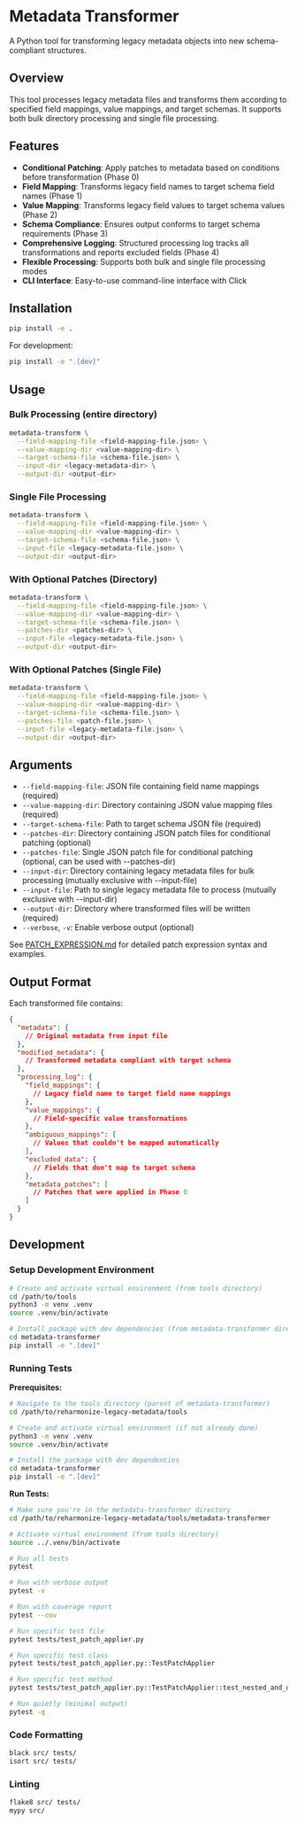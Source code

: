 # Metadata Transformer

A Python tool for transforming legacy metadata objects into new schema-compliant structures.

## Overview

This tool processes legacy metadata files and transforms them according to specified field mappings, value mappings, and target schemas. It supports both bulk directory processing and single file processing.

## Features

- **Conditional Patching**: Apply patches to metadata based on conditions before transformation (Phase 0)
- **Field Mapping**: Transforms legacy field names to target schema field names (Phase 1)
- **Value Mapping**: Transforms legacy field values to target schema values (Phase 2)
- **Schema Compliance**: Ensures output conforms to target schema requirements (Phase 3)
- **Comprehensive Logging**: Structured processing log tracks all transformations and reports excluded fields (Phase 4)
- **Flexible Processing**: Supports both bulk and single file processing modes
- **CLI Interface**: Easy-to-use command-line interface with Click

## Installation

```bash
pip install -e .
```

For development:
```bash
pip install -e ".[dev]"
```

## Usage

### Bulk Processing (entire directory)
```bash
metadata-transform \
  --field-mapping-file <field-mapping-file.json> \
  --value-mapping-dir <value-mapping-dir> \
  --target-schema-file <schema-file.json> \
  --input-dir <legacy-metadata-dir> \
  --output-dir <output-dir>
```

### Single File Processing
```bash
metadata-transform \
  --field-mapping-file <field-mapping-file.json> \
  --value-mapping-dir <value-mapping-dir> \
  --target-schema-file <schema-file.json> \
  --input-file <legacy-metadata-file.json> \
  --output-dir <output-dir>
```

### With Optional Patches (Directory)
```bash
metadata-transform \
  --field-mapping-file <field-mapping-file.json> \
  --value-mapping-dir <value-mapping-dir> \
  --target-schema-file <schema-file.json> \
  --patches-dir <patches-dir> \
  --input-file <legacy-metadata-file.json> \
  --output-dir <output-dir>
```

### With Optional Patches (Single File)
```bash
metadata-transform \
  --field-mapping-file <field-mapping-file.json> \
  --value-mapping-dir <value-mapping-dir> \
  --target-schema-file <schema-file.json> \
  --patches-file <patch-file.json> \
  --input-file <legacy-metadata-file.json> \
  --output-dir <output-dir>
```

## Arguments

- `--field-mapping-file`: JSON file containing field name mappings (required)
- `--value-mapping-dir`: Directory containing JSON value mapping files (required)
- `--target-schema-file`: Path to target schema JSON file (required)
- `--patches-dir`: Directory containing JSON patch files for conditional patching (optional)
- `--patches-file`: Single JSON patch file for conditional patching (optional, can be used with --patches-dir)
- `--input-dir`: Directory containing legacy metadata files for bulk processing (mutually exclusive with --input-file)
- `--input-file`: Path to single legacy metadata file to process (mutually exclusive with --input-dir)
- `--output-dir`: Directory where transformed files will be written (required)
- `--verbose`, `-v`: Enable verbose output (optional)

See [PATCH_EXPRESSION.md](PATCH_EXPRESSION.md) for detailed patch expression syntax and examples.

## Output Format

Each transformed file contains:
```json
{
  "metadata": {
    // Original metadata from input file
  },
  "modified_metadata": {
    // Transformed metadata compliant with target schema
  },
  "processing_log": {
    "field_mappings": {
      // Legacy field name to target field name mappings
    },
    "value_mappings": {
      // Field-specific value transformations
    },
    "ambiguous_mappings": [
      // Values that couldn't be mapped automatically
    ],
    "excluded_data": {
      // Fields that don't map to target schema
    },
    "metadata_patches": [
      // Patches that were applied in Phase 0
    ]
  }
}
```

## Development

### Setup Development Environment

```bash
# Create and activate virtual environment (from tools directory)
cd /path/to/tools
python3 -m venv .venv
source .venv/bin/activate

# Install package with dev dependencies (from metadata-transformer directory)
cd metadata-transformer
pip install -e ".[dev]"
```

### Running Tests

**Prerequisites:**
```bash
# Navigate to the tools directory (parent of metadata-transformer)
cd /path/to/reharmonize-legacy-metadata/tools

# Create and activate virtual environment (if not already done)
python3 -m venv .venv
source .venv/bin/activate

# Install the package with dev dependencies
cd metadata-transformer
pip install -e ".[dev]"
```

**Run Tests:**
```bash
# Make sure you're in the metadata-transformer directory
cd /path/to/reharmonize-legacy-metadata/tools/metadata-transformer

# Activate virtual environment (from tools directory)
source ../.venv/bin/activate

# Run all tests
pytest

# Run with verbose output
pytest -v

# Run with coverage report
pytest --cov

# Run specific test file
pytest tests/test_patch_applier.py

# Run specific test class
pytest tests/test_patch_applier.py::TestPatchApplier

# Run specific test method
pytest tests/test_patch_applier.py::TestPatchApplier::test_nested_and_or_logic

# Run quietly (minimal output)
pytest -q
```

### Code Formatting
```bash
black src/ tests/
isort src/ tests/
```

### Linting
```bash
flake8 src/ tests/
mypy src/
```